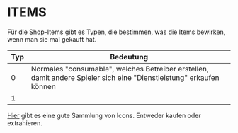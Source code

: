 # ITEMS

Für die Shop-Items gibt es Typen, die bestimmen, was die Items bewirken, wenn man sie mal gekauft hat.

|Typ|Bedeutung|
|---|---|
|0|Normales "consumable", welches Betreiber erstellen, damit andere Spieler sich eine "Dienstleistung" erkaufen können|
|1|

[Hier](https://launcher-website-prod07.ol.epicgames.com/marketplace/fantasy-icons-megapack) gibt es eine gute Sammlung von Icons. Entweder kaufen oder extrahieren.